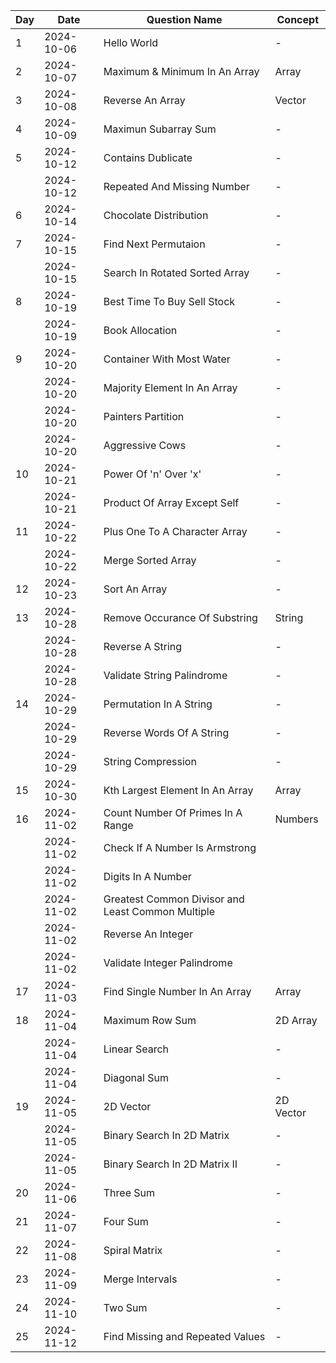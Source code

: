 | Day | Date       | Question Name                                     | Concept   |
| --- | ---------- | ------------------------------------------------- | --------- |
| 1   | 2024-10-06 | Hello World                                       | -         |
| 2   | 2024-10-07 | Maximum & Minimum In An Array                     | Array     |
| 3   | 2024-10-08 | Reverse An Array                                  | Vector    |
| 4   | 2024-10-09 | Maximun Subarray Sum                              | -         |
| 5   | 2024-10-12 | Contains Dublicate                                | -         |
|     | 2024-10-12 | Repeated And Missing Number                       | -         |
| 6   | 2024-10-14 | Chocolate Distribution                            | -         |
| 7   | 2024-10-15 | Find Next Permutaion                              | -         |
|     | 2024-10-15 | Search In Rotated Sorted Array                    | -         |
| 8   | 2024-10-19 | Best Time To Buy Sell Stock                       | -         |
|     | 2024-10-19 | Book Allocation                                   | -         |
| 9   | 2024-10-20 | Container With Most Water                         | -         |
|     | 2024-10-20 | Majority Element In An Array                      | -         |
|     | 2024-10-20 | Painters Partition                                | -         |
|     | 2024-10-20 | Aggressive Cows                                   | -         |
| 10  | 2024-10-21 | Power Of 'n' Over 'x'                             | -         |
|     | 2024-10-21 | Product Of Array Except Self                      | -         |
| 11  | 2024-10-22 | Plus One To A Character Array                     | -         |
|     | 2024-10-22 | Merge Sorted Array                                | -         |
| 12  | 2024-10-23 | Sort An Array                                     | -         |
| 13  | 2024-10-28 | Remove Occurance Of Substring                     | String    |
|     | 2024-10-28 | Reverse A String                                  | -         |
|     | 2024-10-28 | Validate String Palindrome                        | -         |
| 14  | 2024-10-29 | Permutation In A String                           | -         |
|     | 2024-10-29 | Reverse Words Of A String                         | -         |
|     | 2024-10-29 | String Compression                                | -         |
| 15  | 2024-10-30 | Kth Largest Element In An Array                   | Array     |
| 16  | 2024-11-02 | Count Number Of Primes In A Range                 | Numbers   |
|     | 2024-11-02 | Check If A Number Is Armstrong                    |           |
|     | 2024-11-02 | Digits In A Number                                |           |
|     | 2024-11-02 | Greatest Common Divisor and Least Common Multiple |           |
|     | 2024-11-02 | Reverse An Integer                                |           |
|     | 2024-11-02 | Validate Integer Palindrome                       |           |
| 17  | 2024-11-03 | Find Single Number In An Array                    | Array     |
| 18  | 2024-11-04 | Maximum Row Sum                                   | 2D Array  |
|     | 2024-11-04 | Linear Search                                     | -         |
|     | 2024-11-04 | Diagonal Sum                                      | -         |
| 19  | 2024-11-05 | 2D Vector                                         | 2D Vector |
|     | 2024-11-05 | Binary Search In 2D Matrix                        | -         |
|     | 2024-11-05 | Binary Search In 2D Matrix II                     | -         |
| 20  | 2024-11-06 | Three Sum                                         | -         |
| 21  | 2024-11-07 | Four Sum                                          | -         |
| 22  | 2024-11-08 | Spiral Matrix                                     | -         |
| 23  | 2024-11-09 | Merge Intervals                                   | -         |
| 24  | 2024-11-10 | Two Sum                                           | -         |
| 25  | 2024-11-12 | Find Missing and Repeated Values                  | -         |

